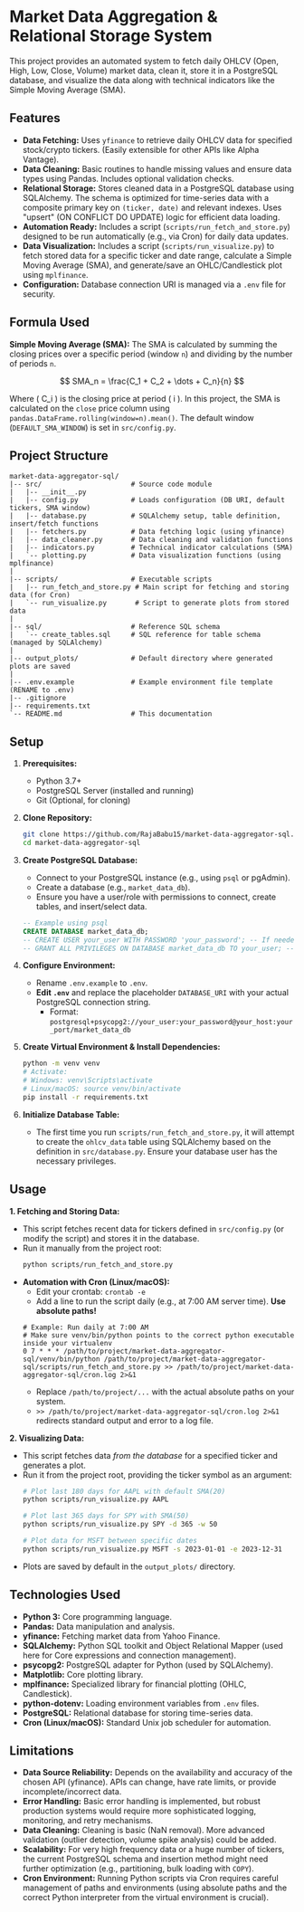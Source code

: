 
# Market Data Aggregation & Relational Storage System

This project provides an automated system to fetch daily OHLCV (Open, High, Low, Close, Volume) market data, clean it, store it in a PostgreSQL database, and visualize the data along with technical indicators like the Simple Moving Average (SMA).

## Features

*   **Data Fetching:** Uses `yfinance` to retrieve daily OHLCV data for specified stock/crypto tickers. (Easily extensible for other APIs like Alpha Vantage).
*   **Data Cleaning:** Basic routines to handle missing values and ensure data types using Pandas. Includes optional validation checks.
*   **Relational Storage:** Stores cleaned data in a PostgreSQL database using SQLAlchemy. The schema is optimized for time-series data with a composite primary key on `(ticker, date)` and relevant indexes. Uses "upsert" (ON CONFLICT DO UPDATE) logic for efficient data loading.
*   **Automation Ready:** Includes a script (`scripts/run_fetch_and_store.py`) designed to be run automatically (e.g., via Cron) for daily data updates.
*   **Data Visualization:** Includes a script (`scripts/run_visualize.py`) to fetch stored data for a specific ticker and date range, calculate a Simple Moving Average (SMA), and generate/save an OHLC/Candlestick plot using `mplfinance`.
*   **Configuration:** Database connection URI is managed via a `.env` file for security.

## Formula Used

**Simple Moving Average (SMA):**
The SMA is calculated by summing the closing prices over a specific period (window `n`) and dividing by the number of periods `n`.

$$
SMA_n = \frac{C_1 + C_2 + \dots + C_n}{n} 
$$

Where \( C_i \) is the closing price at period \( i \). In this project, the SMA is calculated on the `close` price column using `pandas.DataFrame.rolling(window=n).mean()`. The default window (`DEFAULT_SMA_WINDOW`) is set in `src/config.py`.

## Project Structure

```
market-data-aggregator-sql/
|-- src/                      # Source code module
|   |-- __init__.py
|   |-- config.py             # Loads configuration (DB URI, default tickers, SMA window)
|   |-- database.py           # SQLAlchemy setup, table definition, insert/fetch functions
|   |-- fetchers.py           # Data fetching logic (using yfinance)
|   |-- data_cleaner.py       # Data cleaning and validation functions
|   |-- indicators.py         # Technical indicator calculations (SMA)
|   `-- plotting.py           # Data visualization functions (using mplfinance)
|
|-- scripts/                  # Executable scripts
|   |-- run_fetch_and_store.py # Main script for fetching and storing data (for Cron)
|   `-- run_visualize.py       # Script to generate plots from stored data
|
|-- sql/                      # Reference SQL schema
|   `-- create_tables.sql     # SQL reference for table schema (managed by SQLAlchemy)
|
|-- output_plots/             # Default directory where generated plots are saved
|
|-- .env.example              # Example environment file template (RENAME to .env)
|-- .gitignore
|-- requirements.txt
`-- README.md                 # This documentation
```

## Setup

1.  **Prerequisites:**
    *   Python 3.7+
    *   PostgreSQL Server (installed and running)
    *   Git (Optional, for cloning)

2.  **Clone Repository:**
    ```bash
    git clone https://github.com/RajaBabu15/market-data-aggregator-sql.git
    cd market-data-aggregator-sql
    ```

3.  **Create PostgreSQL Database:**
    *   Connect to your PostgreSQL instance (e.g., using `psql` or pgAdmin).
    *   Create a database (e.g., `market_data_db`).
    *   Ensure you have a user/role with permissions to connect, create tables, and insert/select data.
    ```sql
    -- Example using psql
    CREATE DATABASE market_data_db;
    -- CREATE USER your_user WITH PASSWORD 'your_password'; -- If needed
    -- GRANT ALL PRIVILEGES ON DATABASE market_data_db TO your_user; -- Adjust permissions as necessary
    ```

4.  **Configure Environment:**
    *   Rename `.env.example` to `.env`.
    *   **Edit `.env`** and replace the placeholder `DATABASE_URI` with your actual PostgreSQL connection string.
        *   Format: `postgresql+psycopg2://your_user:your_password@your_host:your_port/market_data_db`

5.  **Create Virtual Environment & Install Dependencies:**
    ```bash
    python -m venv venv
    # Activate:
    # Windows: venv\Scripts\activate
    # Linux/macOS: source venv/bin/activate
    pip install -r requirements.txt
    ```

6.  **Initialize Database Table:**
    *   The first time you run `scripts/run_fetch_and_store.py`, it will attempt to create the `ohlcv_data` table using SQLAlchemy based on the definition in `src/database.py`. Ensure your database user has the necessary privileges.

## Usage

**1. Fetching and Storing Data:**

*   This script fetches recent data for tickers defined in `src/config.py` (or modify the script) and stores it in the database.
*   Run it manually from the project root:
    ```bash
    python scripts/run_fetch_and_store.py
    ```
*   **Automation with Cron (Linux/macOS):**
    *   Edit your crontab: `crontab -e`
    *   Add a line to run the script daily (e.g., at 7:00 AM server time). **Use absolute paths!**
    ```cron
    # Example: Run daily at 7:00 AM
    # Make sure venv/bin/python points to the correct python executable inside your virtualenv
    0 7 * * * /path/to/project/market-data-aggregator-sql/venv/bin/python /path/to/project/market-data-aggregator-sql/scripts/run_fetch_and_store.py >> /path/to/project/market-data-aggregator-sql/cron.log 2>&1
    ```
    *   Replace `/path/to/project/...` with the actual absolute paths on your system.
    *   `>> /path/to/project/market-data-aggregator-sql/cron.log 2>&1` redirects standard output and error to a log file.

**2. Visualizing Data:**

*   This script fetches data *from the database* for a specified ticker and generates a plot.
*   Run it from the project root, providing the ticker symbol as an argument:
    ```bash
    # Plot last 180 days for AAPL with default SMA(20)
    python scripts/run_visualize.py AAPL

    # Plot last 365 days for SPY with SMA(50)
    python scripts/run_visualize.py SPY -d 365 -w 50

    # Plot data for MSFT between specific dates
    python scripts/run_visualize.py MSFT -s 2023-01-01 -e 2023-12-31
    ```
*   Plots are saved by default in the `output_plots/` directory.

## Technologies Used

*   **Python 3:** Core programming language.
*   **Pandas:** Data manipulation and analysis.
*   **yfinance:** Fetching market data from Yahoo Finance.
*   **SQLAlchemy:** Python SQL toolkit and Object Relational Mapper (used here for Core expressions and connection management).
*   **psycopg2:** PostgreSQL adapter for Python (used by SQLAlchemy).
*   **Matplotlib:** Core plotting library.
*   **mplfinance:** Specialized library for financial plotting (OHLC, Candlestick).
*   **python-dotenv:** Loading environment variables from `.env` files.
*   **PostgreSQL:** Relational database for storing time-series data.
*   **Cron (Linux/macOS):** Standard Unix job scheduler for automation.

## Limitations

*   **Data Source Reliability:** Depends on the availability and accuracy of the chosen API (yfinance). APIs can change, have rate limits, or provide incomplete/incorrect data.
*   **Error Handling:** Basic error handling is implemented, but robust production systems would require more sophisticated logging, monitoring, and retry mechanisms.
*   **Data Cleaning:** Cleaning is basic (NaN removal). More advanced validation (outlier detection, volume spike analysis) could be added.
*   **Scalability:** For very high frequency data or a huge number of tickers, the current PostgreSQL schema and insertion method might need further optimization (e.g., partitioning, bulk loading with `COPY`).
*   **Cron Environment:** Running Python scripts via Cron requires careful management of paths and environments (using absolute paths and the correct Python interpreter from the virtual environment is crucial).
